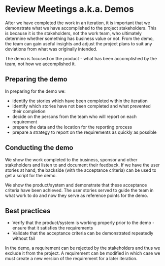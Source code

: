 # Review Meetings a.k.a. Demos
After we have completed the work in an iteration, it is important that we demonstrate what we have accomplished to the project stakeholders. This is because it is the stakeholders, not the work team, who ultimately determine whether something has business value or not. From the demo, the team can gain useful insights and adjust the project plans to suit any deviations from what was originally intended.

The demo is focused on the product - what has been accomplished by the team, not how we accomplished it.

## Preparing the demo
In preparing for the demo we:
- identify the stories which have been completed within the iteration
- identify which stories have not been completed and what prevented their completion
- decide on the persons from the team who will report on each requirement
- prepare the data and the location for the reporting process
- prepare a strategy to report on the requirements as quickly as possible

## Conducting the demo
We show the work completed to the business, sponsor and other stakeholders and listen to and document their feedback. If we have the user stories at hand, the backside (with the acceptance criteria) can be used to get a script for the demo.

We show the product/system and demonstrate that these acceptance criteria have been achieved. The user stories served to guide the team in what work to do and now they serve as reference points for the demo.

## Best practices
- Verify that the product/system is working properly prior to the demo - ensure that it satisfies the requirements
- Validate that the acceptance criteria can be demonstrated repeatedly without fail

In the demo, a requirement can be rejected by the stakeholders and thus we exclude it from the project. A requirement can be modified in which case we must create a new version of the requirement for a later iteration.


